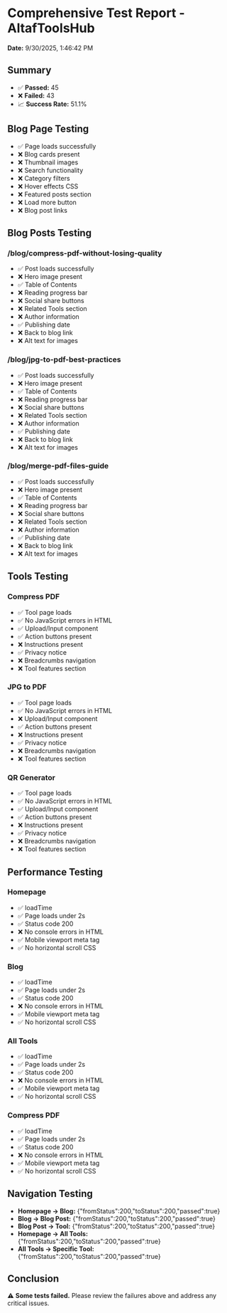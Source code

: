 # Comprehensive Test Report - AltafToolsHub
        
**Date:** 9/30/2025, 1:46:42 PM

## Summary
- ✅ **Passed:** 45
- ❌ **Failed:** 43
- 📈 **Success Rate:** 51.1%

## Blog Page Testing
- ✅ Page loads successfully
- ❌ Blog cards present
- ❌ Thumbnail images
- ❌ Search functionality
- ❌ Category filters
- ❌ Hover effects CSS
- ❌ Featured posts section
- ❌ Load more button
- ❌ Blog post links

## Blog Posts Testing
### /blog/compress-pdf-without-losing-quality
- ✅ Post loads successfully
- ❌ Hero image present
- ✅ Table of Contents
- ❌ Reading progress bar
- ❌ Social share buttons
- ❌ Related Tools section
- ❌ Author information
- ✅ Publishing date
- ❌ Back to blog link
- ❌ Alt text for images
### /blog/jpg-to-pdf-best-practices
- ✅ Post loads successfully
- ❌ Hero image present
- ✅ Table of Contents
- ❌ Reading progress bar
- ❌ Social share buttons
- ❌ Related Tools section
- ❌ Author information
- ✅ Publishing date
- ❌ Back to blog link
- ❌ Alt text for images
### /blog/merge-pdf-files-guide
- ✅ Post loads successfully
- ❌ Hero image present
- ✅ Table of Contents
- ❌ Reading progress bar
- ❌ Social share buttons
- ❌ Related Tools section
- ❌ Author information
- ✅ Publishing date
- ❌ Back to blog link
- ❌ Alt text for images

## Tools Testing
### Compress PDF
- ✅ Tool page loads
- ✅ No JavaScript errors in HTML
- ✅ Upload/Input component
- ✅ Action buttons present
- ❌ Instructions present
- ✅ Privacy notice
- ❌ Breadcrumbs navigation
- ❌ Tool features section
### JPG to PDF
- ✅ Tool page loads
- ✅ No JavaScript errors in HTML
- ❌ Upload/Input component
- ✅ Action buttons present
- ❌ Instructions present
- ✅ Privacy notice
- ❌ Breadcrumbs navigation
- ❌ Tool features section
### QR Generator
- ✅ Tool page loads
- ✅ No JavaScript errors in HTML
- ✅ Upload/Input component
- ✅ Action buttons present
- ❌ Instructions present
- ✅ Privacy notice
- ❌ Breadcrumbs navigation
- ❌ Tool features section

## Performance Testing
### Homepage
- ✅ loadTime
- ✅ Page loads under 2s
- ✅ Status code 200
- ❌ No console errors in HTML
- ✅ Mobile viewport meta tag
- ✅ No horizontal scroll CSS
### Blog
- ✅ loadTime
- ✅ Page loads under 2s
- ✅ Status code 200
- ❌ No console errors in HTML
- ✅ Mobile viewport meta tag
- ✅ No horizontal scroll CSS
### All Tools
- ✅ loadTime
- ✅ Page loads under 2s
- ✅ Status code 200
- ❌ No console errors in HTML
- ✅ Mobile viewport meta tag
- ✅ No horizontal scroll CSS
### Compress PDF
- ✅ loadTime
- ✅ Page loads under 2s
- ✅ Status code 200
- ❌ No console errors in HTML
- ✅ Mobile viewport meta tag
- ✅ No horizontal scroll CSS

## Navigation Testing
- **Homepage → Blog:** {"fromStatus":200,"toStatus":200,"passed":true}
- **Blog → Blog Post:** {"fromStatus":200,"toStatus":200,"passed":true}
- **Blog Post → Tool:** {"fromStatus":200,"toStatus":200,"passed":true}
- **Homepage → All Tools:** {"fromStatus":200,"toStatus":200,"passed":true}
- **All Tools → Specific Tool:** {"fromStatus":200,"toStatus":200,"passed":true}

## Conclusion
⚠️ **Some tests failed.** Please review the failures above and address any critical issues.
